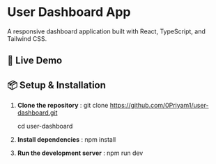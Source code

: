 # User Dashboard App

A responsive dashboard application built with React, TypeScript, and Tailwind CSS.

## 🚀 Live Demo

[**Live URL**]:-https://user-dashboard-assign.vercel.app/

## 📦 Setup & Installation

1. **Clone the repository**
  : git clone https://github.com/0Priyam1/user-dashboard.git

    cd user-dashboard

3. **Install dependencies**
  : npm install

4. **Run the development server**
  : npm run dev
   


